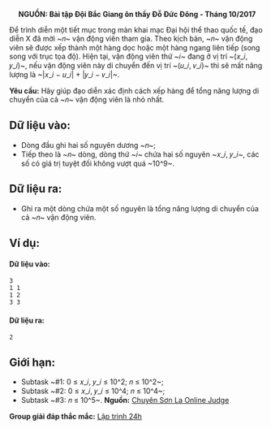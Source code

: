 **<center>NGUỒN: Bài tập Đội Bắc Giang ôn thầy Đỗ Đức Đông - Tháng 10/2017</center>**

Để trình diễn một tiết mục trong màn khai mạc Đại hội thể thao quốc tế, đạo diễn X đã mời ~𝑛~ vận động viên tham gia. Theo kịch bản, ~𝑛~ vận động viên sẽ được xếp thành một hàng dọc hoặc một hàng ngang liên tiếp (song song với trục tọa độ). Hiện tại, vận động viên thứ ~𝑖~ đang ở vị trí ~(𝑥_𝑖, 𝑦_𝑖)~, nếu vận động viên này di chuyển đến vị trí ~(𝑢_𝑖, 𝑣_𝑖)~ thì sẽ mất năng lượng là ~|𝑥_𝑖 − 𝑢_𝑖| + |𝑦_𝑖 − 𝑣_𝑖|~.

**Yêu cầu:** Hãy giúp đạo diễn xác định cách xếp hàng để tổng năng lượng di chuyển của cả ~𝑛~ vận động viên là nhỏ nhất.

## Dữ liệu vào:
- Dòng đầu ghi hai số nguyên dương ~𝑛~;
- Tiếp theo là ~𝑛~ dòng, dòng thứ ~𝑖~ chứa hai số nguyên ~𝑥_𝑖, 𝑦_𝑖~, các số có giá trị tuyệt đối không vượt quá ~10^9~.

## Dữ liệu ra:
- Ghi ra một dòng chứa một số nguyên là tổng năng lượng di chuyển của cả ~𝑛~ vận động viên.

## Ví dụ:
#### Dữ liệu vào:
```
3
1 1
1 2
3 3
```

#### Dữ liệu ra:
```
2
```

## Giới hạn:
- Subtask ~\#1: 0 ≤ 𝑥_𝑖, 𝑦_𝑖 ≤ 10^2; 𝑛 ≤ 10^2~;
- Subtask ~\#2: 0 ≤ 𝑥_𝑖, 𝑦_𝑖 ≤ 10^4; 𝑛 ≤ 10^4~;
- Subtask ~\#3: 𝑛 ≤ 10^5~.
**Nguồn:** [Chuyên Sơn La Online Judge](http://csloj.ddns.net/)

**Group giải đáp thắc mắc:** [Lập trình 24h](https://www.facebook.com/groups/1386904321519984)